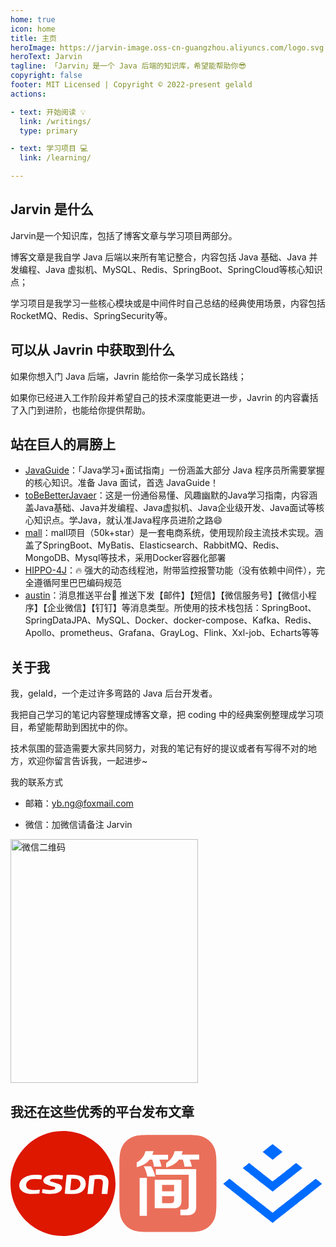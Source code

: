 ```yaml
---
home: true
icon: home
title: 主页
heroImage: https://jarvin-image.oss-cn-guangzhou.aliyuncs.com/logo.svg
heroText: Jarvin
tagline: 「Jarvin」是一个 Java 后端的知识库，希望能帮助你😎
copyright: false
footer: MIT Licensed | Copyright © 2022-present gelald
actions:

- text: 开始阅读 💡
  link: /writings/
  type: primary

- text: 学习项目 💻
  link: /learning/

---
```


## Jarvin 是什么

Jarvin是一个知识库，包括了博客文章与学习项目两部分。

博客文章是我自学 Java 后端以来所有笔记整合，内容包括 Java 基础、Java 并发编程、Java 虚拟机、MySQL、Redis、SpringBoot、SpringCloud等核心知识点；

学习项目是我学习一些核心模块或是中间件时自己总结的经典使用场景，内容包括 RocketMQ、Redis、SpringSecurity等。

## 可以从 Javrin 中获取到什么

如果你想入门 Java 后端，Javrin 能给你一条学习成长路线；

如果你已经进入工作阶段并希望自己的技术深度能更进一步，Javrin 的内容囊括了入门到进阶，也能给你提供帮助。

## 站在巨人的肩膀上

- [JavaGuide](https://javaguide.cn/)：「Java学习+面试指南」一份涵盖大部分 Java 程序员所需要掌握的核心知识。准备 Java 面试，首选 JavaGuide！
- [toBeBetterJavaer](https://tobebetterjavaer.com/)：这是一份通俗易懂、风趣幽默的Java学习指南，内容涵盖Java基础、Java并发编程、Java虚拟机、Java企业级开发、Java面试等核心知识点。学Java，就认准Java程序员进阶之路😄
- [mall](https://www.macrozheng.com/)：mall项目（50k+star）是一套电商系统，使用现阶段主流技术实现。涵盖了SpringBoot、MyBatis、Elasticsearch、RabbitMQ、Redis、MongoDB、Mysql等技术，采用Docker容器化部署
- [HIPPO-4J](https://hippo4j.cn/)：🔥 强大的动态线程池，附带监控报警功能（没有依赖中间件），完全遵循阿里巴巴编码规范
- [austin](https://github.com/ZhongFuCheng3y/austin)：消息推送平台📝 推送下发【邮件】【短信】【微信服务号】【微信小程序】【企业微信】【钉钉】等消息类型。所使用的技术栈包括：SpringBoot、SpringDataJPA、MySQL、Docker、docker-compose、Kafka、Redis、Apollo、prometheus、Grafana、GrayLog、Flink、Xxl-job、Echarts等等

## 关于我

我，gelald，一个走过许多弯路的 Java 后台开发者。

我把自己学习的笔记内容整理成博客文章，把 coding 中的经典案例整理成学习项目，希望能帮助到困扰中的你。

技术氛围的营造需要大家共同努力，对我的笔记有好的提议或者有写得不对的地方，欢迎你留言告诉我，一起进步~

我的联系方式

- 邮箱：yb.ng@foxmail.com

- 微信：加微信请备注 Jarvin
  
<img alt="微信二维码" src="https://jarvin-image.oss-cn-guangzhou.aliyuncs.com/qrcode.jpg" width="300" height="390"/>

## 我还在这些优秀的平台发布文章

<div style="display: flex">
  <a class="blog-link" href="https://blog.csdn.net/gelald" target="_blank">
    <svg t="1657856184792" class="icon blog-icon" viewBox="0 0 1024 1024" version="1.1" xmlns="http://www.w3.org/2000/svg" p-id="2676" width="270" height="270"><path d="M512 1024C229.2224 1024 0 794.7776 0 512 0 229.2224 229.2224 0 512 0c282.7776 0 512 229.2224 512 512 0 282.7776-229.2224 512-512 512z m17.066667-413.525333c34.850133 4.352 68.778667 5.12 102.741333 2.0992 23.04-2.048 44.817067-8.362667 64.170667-21.9136 38.212267-26.794667 49.783467-85.1968 24.251733-123.050667-14.626133-21.7088-36.8128-30.344533-60.757333-35.498667-35.054933-7.543467-70.4512-5.751467-105.847467-3.413333-5.666133 0.3584-6.7584 3.072-7.236267 8.209067-3.072 32.682667-6.536533 65.314133-9.813333 97.962666-2.5088 24.814933-4.932267 49.629867-7.509333 75.605334z m53.4016-33.928534c1.962667-20.906667 3.6352-39.338667 5.4272-57.770666 1.553067-15.906133 3.413333-31.778133 4.727466-47.701334 0.3584-4.283733 1.553067-6.656 5.956267-6.382933 15.616 1.041067 31.709867 0.034133 46.728533 3.652267 36.488533 8.823467 48.725333 54.306133 23.3472 83.029333-15.8208 17.902933-36.7616 23.586133-59.255466 25.088-8.465067 0.546133-17.015467 0.085333-26.9312 0.085333zM512 434.295467c-2.184533-0.648533-3.5328-1.1776-4.932267-1.4336-37.717333-6.877867-75.690667-8.328533-113.646933-2.816-20.974933 3.037867-41.0112 9.489067-57.480533 23.330133-22.9888 19.319467-21.640533 46.848 4.4032 62.0032 13.056 7.594667 28.023467 12.509867 42.5984 17.288533 14.08 4.608 28.996267 6.826667 43.144533 11.264 12.5952 3.925333 14.011733 14.318933 3.584 22.306134-3.345067 2.56-7.441067 5.085867-11.537067 5.751466-11.195733 1.826133-22.698667 4.386133-33.826133 3.566934-24.098133-1.774933-48.042667-5.461333-72.5504-8.430934-1.365333 10.615467-2.935467 23.0912-4.5568 35.9424 4.181333 1.365333 7.68 2.730667 11.264 3.618134 33.9456 8.4992 68.386133 9.608533 102.912 5.12 20.087467-2.6112 39.4752-7.901867 56.695467-19.029334 28.603733-18.4832 36.693333-57.1904-4.676267-75.383466-14.506667-6.382933-30.190933-10.410667-45.482667-15.086934-11.4176-3.4816-23.313067-5.614933-34.525866-9.5232-9.7792-3.413333-11.144533-12.202667-3.037867-18.397866 4.6592-3.549867 10.717867-6.997333 16.384-7.3728a480.853333 480.853333 0 0 1 53.384533-0.853334c15.377067 0.699733 30.651733 3.549867 46.4896 5.5296L512 434.295467z m257.143467 2.048L750.933333 614.2976h54.152534c4.778667-45.636267 9.710933-90.7264 14.062933-135.8848 0.6144-6.365867 2.3552-8.840533 8.686933-9.0112 11.434667-0.273067 22.8864-1.979733 34.286934-1.570133 23.722667 0.853333 42.3936 9.728 38.4 43.264-2.901333 24.2688-5.597867 48.571733-8.2432 72.874666-1.092267 10.069333-1.826133 20.189867-2.730667 30.4128h55.330133c3.584-35.259733 7.9872-70.058667 10.496-104.994133 3.413333-47.4624-17.7664-73.3184-64.682666-80.213333-40.96-6.007467-81.339733-0.341333-121.5488 7.133866z m-483.498667 134.6048c-8.738133 1.297067-16.384 2.798933-24.098133 3.4816-25.6512 2.235733-51.319467 3.9424-76.305067-4.266667-13.909333-4.590933-24.6784-12.578133-29.7984-25.9584-7.901867-20.701867 0.887467-47.104 19.831467-60.3136 17.373867-12.117333 37.717333-15.9232 58.453333-15.9232 22.545067-0.017067 45.090133 2.423467 68.232533 3.84L307.2 432.298667c-15.069867-1.723733-29.4912-3.925333-43.997867-4.9152-41.0112-2.798933-80.64 2.6112-117.469866 20.462933-30.020267 14.557867-52.053333 36.010667-58.6752 68.130133-7.850667 38.144 11.537067 69.495467 51.7632 85.845334 19.1488 7.765333 39.287467 12.509867 60.0064 12.5952 24.746667 0.1024 49.493333-1.570133 74.205866-2.952534 3.106133-0.170667 8.311467-2.901333 8.669867-5.034666 1.979733-11.554133 2.730667-23.278933 3.9424-35.464534z" fill="#DD1700" p-id="2677"></path></svg>
  </a>
  <a class="blog-link" href="https://www.jianshu.com/u/2ae07f260f58" target="_blank">
    <svg t="1657856279264" class="icon blog-icon" viewBox="0 0 1024 1024" version="1.1" xmlns="http://www.w3.org/2000/svg" p-id="1701" width="270" height="270"><path d="M654.791 38.495h-286.53c-95.005 0-142.412 0-193.612 16.118-55.94 20.48-99.935 64.474-120.225 120.226-16.308 51.2-16.308 98.607-16.308 193.611v286.53c0 95.005 0 142.602 16.118 193.613 20.29 55.75 64.285 99.745 120.036 120.035 51.2 16.119 98.607 16.119 193.611 16.119h286.53c95.005 0 142.413 0 193.613-16.119 55.75-20.29 99.745-64.284 120.225-120.035 16.118-51.2 16.118-98.608 16.118-193.612V368.45c0-95.005 0-142.412-16.118-193.612-20.29-55.752-64.285-99.746-120.225-120.226-50.821-16.118-98.228-16.118-193.233-16.118z m0 0" fill="#EA6F5A" p-id="1702"></path><path d="M235.52 456.818h70.732v370.346H235.52V456.818z m40.012-112.45c17.825 32.995 29.203 65.8 34.512 98.796h77.18c-10.62-42.097-23.894-74.903-39.823-98.797h-71.87z m0 0" fill="#FFFFFF" p-id="1703"></path><path d="M427.804 278.566h85.144v-46.649H358.59c1.706-3.603 4.361-10.05 7.964-19.153 1.707-7.395 3.603-12.705 5.31-16.497H292.03c-12.326 49.303-40.77 85.902-85.144 109.795v46.65c58.595-14.602 100.124-39.254 124.966-73.956H358.4c8.913 23.703 14.222 46.648 15.929 68.645h74.524c-5.12-25.79-12.326-48.734-21.049-68.835z m-34.702 148.1h320.664v301.701c1.707 27.497-10.62 40.202-37.167 38.306h-43.995v54.803h63.906c62.009 1.896 92.16-26.549 90.453-85.144V371.864h-393.86v54.803z m0 0" fill="#FFFFFF" p-id="1704"></path><path d="M643.224 476.16H382.483v277.049H563.39c56.699 1.896 83.437-25.6 79.834-82.3V476.16z m-188.871 49.304h117.001v63.146H454.353v-63.146z m82.488 178.252h-82.488v-68.457h117.001v32.996c1.707 25.41-9.671 37.357-34.513 35.46zM645.88 229.262c0-1.896 0.948-4.55 2.654-8.154l7.965-24.652h-79.834c-12.516 51.2-39.823 89.695-82.49 115.295v43.805c54.993-14.602 96.712-40.202 124.967-76.8h37.167c8.913 23.703 14.222 46.648 15.929 68.645h71.87c-1.707-18.204-8.913-41.15-21.239-68.645h93.108v-49.304H645.88z m0 0" fill="#FFFFFF" p-id="1705"></path></svg>
  </a>
  <a class="blog-link" href="https://juejin.cn/user/923245499657822" target="_blank">
    <svg t="1657857341272" class="icon blog-icon" viewBox="0 0 1024 1024" version="1.1" xmlns="http://www.w3.org/2000/svg" p-id="1862" width="270" height="270"><path d="M465.189 161.792c-22.967 18.14-44.325 35.109-47.397 37.742l-5.851 4.68 10.971 8.632c5.998 4.827 11.85 9.508 13.02 10.532 1.17 1.024 17.993 14.336 37.156 29.696l34.962 27.795 5.267-3.95c2.925-2.194 23.259-18.432 45.348-35.986 21.943-17.555 41.253-32.768 42.716-33.646 1.609-1.024 2.779-2.194 2.779-2.78 0-0.438-9.655-8.63-21.504-17.846-11.995-9.363-22.674-17.847-23.845-18.871-15.945-13.02-49.737-39.059-50.76-39.059-0.586 0.147-19.896 14.922-42.862 33.061z m233.325 180.37C507.465 493.275 508.928 492.105 505.417 489.911c-3.072-1.902-11.556-8.485-64.073-50.03-9.07-7.168-18.578-14.775-21.358-16.823-2.78-2.194-8.777-6.875-13.312-10.532-4.68-3.657-10.679-8.339-13.312-10.533-13.165-10.24-71.095-56.027-102.107-80.457-5.852-4.681-11.41-8.485-12.142-8.485-0.731 0-10.971 7.754-22.674 17.116-11.703 9.508-22.674 18.286-24.284 19.456-1.755 1.17-5.12 3.95-7.46 6.144-2.34 2.34-4.828 4.096-5.413 4.096-3.072 0-0.731 3.072 6.437 8.777 4.096 3.218 8.777 6.875 10.094 8.046 1.316 1.024 10.24 8.045 19.748 15.506s23.26 18.286 30.428 23.99c19.31 15.215 31.89 25.308 127.853 101.084 47.836 37.742 88.796 69.779 90.844 71.095 3.657 2.487 3.95 2.487 7.46-0.292a1041.42 1041.42 0 0 0 16.092-12.727c6.875-5.413 14.775-11.703 17.554-13.897 30.135-23.699 80.018-63.05 81.774-64.512 1.17-1.024 12.434-9.802 24.868-19.603s37.888-29.696 56.32-44.324c18.579-14.629 46.227-36.425 61.733-48.567 15.506-12.142 27.794-22.528 27.502-23.26-0.878-1.17-57.637-47.104-59.978-48.274-0.731-0.439-18.578 12.727-39.497 29.257z" fill="#006CFF" p-id="1863"></path><path d="M57.93 489.326c-15.215 12.288-28.527 23.405-29.697 24.576-2.34 2.194-5.412-0.44 80.018 66.852 33.207 26.185 32.622 25.747 57.637 45.495 10.386 8.192 36.279 28.672 57.783 45.495 38.18 30.135 44.91 35.401 52.663 41.545 2.048 1.756 22.967 18.14 46.372 36.572 23.26 18.432 74.167 58.514 112.933 89.088 38.912 30.573 71.095 55.734 71.826 56.027 0.732 0.293 7.46-4.389 14.921-10.386 21.797-16.97 90.259-70.949 101.523-79.872 5.705-4.535 12.873-10.24 15.945-12.58 3.072-2.488 6.436-5.12 7.314-5.852 0.878-0.878 11.85-9.509 24.283-19.31 20.773-16.091 59.1-46.226 64.366-50.615 1.17-1.024 5.12-4.096 8.777-6.875 3.657-2.78 7.9-6.29 9.509-7.607 1.609-1.317 14.775-11.703 29.257-23.113 29.11-22.82 42.277-33.207 88.503-69.632 17.262-13.605 32.475-25.454 33.646-26.478 2.486-2.048 31.451-24.869 44.617-35.255 4.827-3.657 9.07-7.168 9.508-7.607 0.44-0.585 5.998-4.827 12.435-9.8 6.436-4.828 13.165-10.24 15.067-11.85l3.365-2.926-9.948-7.753c-5.412-4.388-10.24-8.192-10.679-8.63-1.17-1.317-22.381-18.433-30.135-24.284-3.95-3.072-7.314-5.998-7.606-6.73-1.317-3.071-6.73 0.147-29.258 17.994-13.458 10.532-25.746 20.187-27.355 21.504-1.61 1.463-10.533 8.338-19.749 15.652-9.216 7.168-17.115 13.459-17.554 13.898-0.439 0.438-6.583 5.412-13.897 10.971-7.168 5.559-15.214 11.703-17.7 13.75-4.974 4.097-5.413 4.39-20.334 16.239-5.56 4.388-11.264 8.777-12.435 9.8-1.17 1.025-20.333 16.092-42.422 33.354-22.09 17.408-41.546 32.768-43.155 34.084-1.609 1.463-14.482 11.557-28.525 22.528s-40.814 32.037-59.539 46.812c-18.578 14.775-42.276 33.353-52.516 41.399s-23.26 18.285-28.965 22.82l-10.386 8.339-4.389-3.072c-2.34-1.756-4.68-3.511-5.12-3.95-0.439-0.439-4.973-4.096-10.24-8.046-11.849-9.216-14.482-11.264-16.676-13.166-0.878-0.877-4.243-3.51-7.46-5.851-3.22-2.487-6.145-4.681-6.584-5.12-0.439-0.439-6.875-5.705-14.482-11.703-7.607-5.851-14.921-11.556-16.091-12.58-1.317-1.17-17.116-13.605-35.255-27.795-17.993-14.19-35.109-27.648-38.035-29.842-5.705-4.681-33.499-26.624-125.074-98.743-34.523-27.209-72.704-57.344-84.846-66.852-49.737-39.498-55.15-43.594-56.905-43.447-0.877 0-14.043 10.24-29.257 22.528z" fill="#006CFF" p-id="1864"></path></svg>
  </a>
</div>
